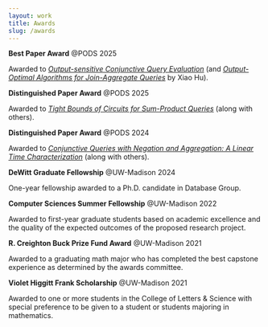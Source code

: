 ```yaml
---
layout: work
title: Awards
slug: /awards
---
```


**Best Paper Award** @PODS 2025

Awarded to *[Output-sensitive Conjunctive Query Evaluation](https://dl.acm.org/doi/10.1145/3695838)* (and [*Output-Optimal Algorithms for Join-Aggregate Queries*](https://dl.acm.org/doi/abs/10.1145/3725241) by Xiao Hu).

**Distinguished Paper Award** @PODS 2025

Awarded to *[Tight Bounds of Circuits for Sum-Product Queries](https://dl.acm.org/doi/10.1145/3651588)* (along with others).

**Distinguished Paper Award** @PODS 2024

Awarded to *[Conjunctive Queries with Negation and Aggregation: A Linear Time Characterization](https://dl.acm.org/doi/10.1145/3651138)* (along with others).

**DeWitt Graduate Fellowship** @UW-Madison 2024

One-year fellowship awarded to a Ph.D. candidate in Database Group.

**Computer Sciences Summer Fellowship** @UW-Madison 2022

Awarded to first-year graduate students based on academic excellence and the quality of the expected outcomes of the proposed research project.

**R. Creighton Buck Prize Fund Award** @UW-Madison 2021

Awarded to a graduating math major who has completed the best capstone experience as determined by the awards committee.

**Violet Higgitt Frank Scholarship** @UW-Madison 2021

Awarded to one or more students in the College of Letters & Science with special preference to be given to a student or students majoring in mathematics.
